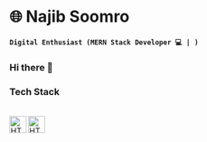 # 🌐 Najib Soomro

**`Digital Enthusiast (MERN Stack Developer 💻 | )`**

### Hi there 👋



### Tech Stack
<br>

<img align="left" alt="HTML5" width="30px" style="paddding-right:10px;" src="https://cdn.jsdelivr.net/gh/devicons/devicon/icons/html5/html5-original.svg" />
<img align="left" alt="HTML5" width="30px" style="paddding-right:10px;" src="https://cdn.jsdelivr.net/gh/devicons/devicon/icons/css3/css3-original.svg" />



<!--
**soomron/soomron** is a ✨ _special_ ✨ repository because its `README.md` (this file) appears on your GitHub profile.

Here are some ideas to get you started:

- 🔭 I’m currently working on ...
- 🌱 I’m currently learning ...
- 👯 I’m looking to collaborate on ...
- 🤔 I’m looking for help with ...
- 💬 Ask me about ...
- 📫 How to reach me: ...
- 😄 Pronouns: ...
- ⚡ Fun fact: ...
-->
